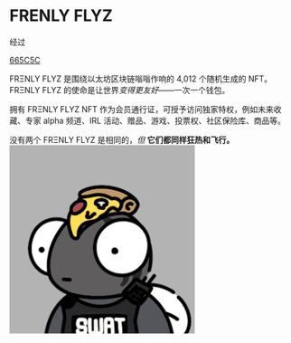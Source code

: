 # FRENLY FLYZ

经过 

[665C5C](https://opensea.io/0x665C5C08465E7c52DCD869a5998E11D8A6CdE361?tab=created)

FRΞNLY FLYZ 是围绕以太坊区块链嗡嗡作响的 4,012 个随机生成的 NFT。FRΞNLY FLYZ 的使命是让世界*变得更友好*——一次一个钱包。

拥有 FRΞNLY FLYZ NFT 作为会员通行证，可授予访问独家特权，例如未来收藏、专家 alpha 频道、IRL 活动、赠品、游戏、投票权、社区保险库、商品等。

没有两个 FRΞNLY FLYZ 是相同的，*但* **它们都同样狂热和飞行。![nft](02.png)**


